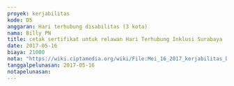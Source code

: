 ```yaml
---
proyek: kerjabilitas
kode: D5
anggaran: Hari terhubung disabilitas (3 kota)
nama: Billy PN
title: cetak sertifikat untuk relawan Hari Terhubung Inklusi Surabaya
date: 2017-05-16
biaya: 21000
nota: "https://wiki.ciptamedia.org/wiki/File:Mei_16_2017_kerjabilitas_D5_print_sertifikat_billy.jpg"
tanggalpelunasan: 2017-05-16
notapelunasan:
---
```

